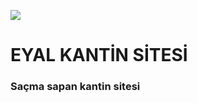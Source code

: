  ![](https://img.shields.io/badge/Pow%20bum_bum%20%2F%20React%20%2F%20Kantin_Site%20%2F%20lise%20%2F%20EYAL-purple)

 # EYAL KANTİN SİTESİ

### Saçma sapan kantin sitesi

